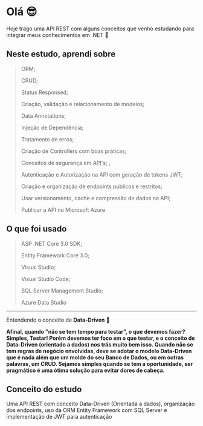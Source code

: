 # Olá 😎

Hoje trago uma API REST com alguns conceitos que venho estudando para integrar meus conhecimentos em .NET 🚀

## Neste estudo, aprendi sobre
> ORM;
> 
> CRUD;
> 
> Status Responsed;
> 
> Criação, validação e relacionamento de modelos;
> 
> Data Annotations;
> 
> Injeção de Dependência;
> 
> Tratamento de erros;
> 
> Criação de Controllers com boas práticas;
> 
> Conceitos de segurança em API's;
> ,
> 
> Autenticação e Autorização na API com geração de tokens JWT;
> 
> Criação e organização de endpoints públicos e restritos;
> 
> Usar versionamento, cache e compressão de dados na API;
> 
> Publicar a API no Microsoft Azure


## O que foi usado
> ASP .NET Core 3.0 SDK;
> 
> Entity Framework Core 3.0;
> 
> Visual Studio;
> 
> Visual Studio Code;
> 
> SQL Server Management Studio;
> 
> Azure Data Studio

---

Entendendo o conceito de **Data-Driven** 🤔

**Afinal, quando "não se tem tempo para testar", o que devemos fazer? Simples, Testar!
Porém devemos ter foco em o que testar, e o conceito de Data-Driven (orientado a dados) nos trás muito bem isso. Quando não se tem regras de negócio envolvidas, deve se adotar o modelo Data-Driven que é nada além que um molde do seu Banco de Dados, ou em outras palavras, um CRUD.
Sejamos simples quando se tem a oportunidade, ser pragmático é uma ótima solução para evitar dores de cabeça.**



## Conceito do estudo
 Uma API REST com conceito Data-Driven (Orientada a dados), organização dos endpoints, uso da ORM Entity Framework com SQL Server e implementação de JWT para autenticação
		

